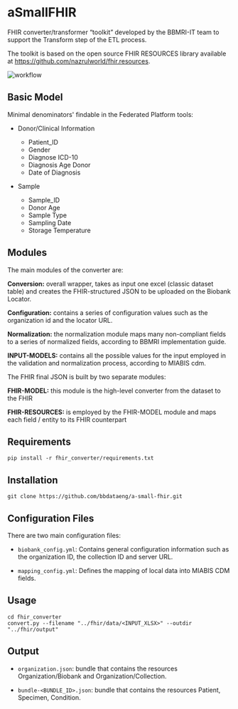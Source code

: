 # aSmallFHIR

FHIR converter/transformer “toolkit” developed by the BBMRI-IT team to support the Transform step of the ETL process. 

The toolkit is based on the open source FHIR RESOURCES library available at https://github.com/nazrulworld/fhir.resources.

<!-- The toolkit uses the [CRC-ADOPT](https://ec.europa.eu/research/participants/documents/downloadPublic?documentIds=080166e5c9716d4e&appId=PPGMS) common data model. -->

![workflow](https://github.com/bbdataeng/a-small-fhir/blob/simpler-fhir/figures/asmallFHIR_ga.png)


## Basic Model 

Minimal denominators' findable in the Federated Platform tools:  

* Donor/Clinical Information
    - Patient_ID
    - Gender                  
    - Diagnose ICD-10
    - Diagnosis Age Donor 
    - Date of Diagnosis


* Sample
    - Sample_ID
    - Donor Age
    - Sample Type             
    - Sampling Date 
    - Storage Temperature     

## Modules

The main modules of the converter are: 

<!-- <img src="https://github.com/antocruo/bbdataeng/assets/51079644/1e590644-4a46-48ba-9331-2499c8725259" width="500" height="500"/> -->

**Conversion:** overall wrapper, takes as input one excel (classic dataset table) and creates the FHIR-structured JSON to be uploaded on the Biobank Locator. 

**Configuration:** contains a series of configuration values such as the organization id and the locator URL.

**Normalization:** the normalization module maps many non-compliant fields to a series of normalized fields, according to BBMRI implementation guide.

**INPUT-MODELS:** contains all the possible values for the input employed in the validation and normalization process, according to MIABIS cdm.

The FHIR final JSON is built by two separate modules: 

**FHIR-MODEL:** this module is the high-level converter from the dataset to the FHIR  

**FHIR-RESOURCES:** is employed by the FHIR-MODEL module and maps each field / entity to its FHIR counterpart 

## Requirements
``` shell
pip install -r fhir_converter/requirements.txt
```

<!-- Mandatory colnames:

-SEX

-DIAGNOSIS

-DATE_DIAGNOSIS

-DOB

-YEAR_OF_SAMPLE_COLLECTION

-SAMPLE_MATERIAL_TYPE

-STORAGE_TEMPERATURE

-PATIENT_ID

-SAMPLE_ID -->

## Installation
```
git clone https://github.com/bbdataeng/a-small-fhir.git
```

## Configuration Files

There are two main configuration files:

- `biobank_config.yml`: Contains general configuration information such as the organization ID, the collection ID and server URL.

- `mapping_config.yml`: Defines the mapping of local data into MIABIS CDM fields.

## Usage

``` shell
cd fhir_converter
convert.py --filename "../fhir/data/<INPUT_XLSX>" --outdir "../fhir/output"
```

## Output

* `organization.json`: bundle that contains the resources Organization/Biobank and Organization/Collection.

* `bundle-<BUNDLE_ID>.json`: bundle that contains the resources Patient, Specimen, Condition.



